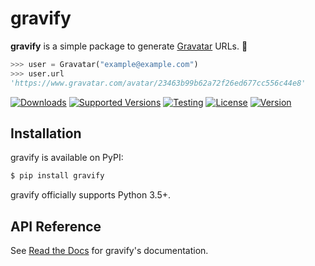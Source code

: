 # gravify

**gravify** is a simple package to generate
[Gravatar](https://en.gravatar.com/) URLs. :link:

```py
>>> user = Gravatar("example@example.com")
>>> user.url
'https://www.gravatar.com/avatar/23463b99b62a72f26ed677cc556c44e8'
```

[![Downloads](https://pepy.tech/badge/gravify)](https://pepy.tech/project/gravify)
[![Supported Versions](https://img.shields.io/pypi/pyversions/gravify.svg)](https://pypi.org/project/gravify)
[![Testing](https://img.shields.io/github/workflow/status/bsoyka/gravify/Python%20package?label=tests)](https://github.com/bsoyka/gravify/actions?query=workflow%3A%22Python+package%22)
[![License](https://img.shields.io/pypi/l/gravify)](https://github.com/bsoyka/gravify/blob/master/LICENSE)
[![Version](https://img.shields.io/pypi/v/gravify?label=latest)](https://pypi.org/project/gravify)

## Installation

gravify is available on PyPI:

```sh
$ pip install gravify
```

gravify officially supports Python 3.5+.

## API Reference
See [Read the Docs](https://gravify.readthedocs.io/) for gravify's documentation.
